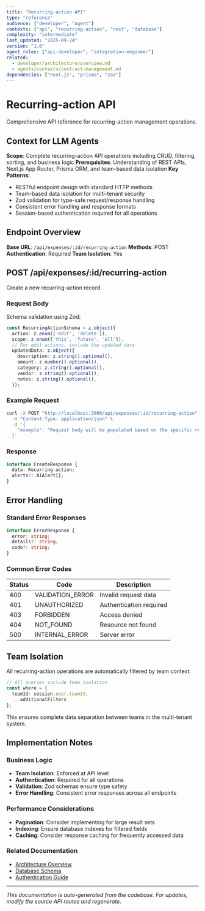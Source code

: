 ```yaml
---
title: "Recurring-action API"
type: "reference"
audience: ["developer", "agent"]
contexts: ["api", "recurring-action", "rest", "database"]
complexity: "intermediate"
last_updated: "2025-09-24"
version: "1.0"
agent_roles: ["api-developer", "integration-engineer"]
related:
  - developer/architecture/overview.md
  - agents/contexts/contract-management.md
dependencies: ["next.js", "prisma", "zod"]
---
```


# Recurring-action API

Comprehensive API reference for recurring-action management operations.

## Context for LLM Agents

**Scope**: Complete recurring-action API operations including CRUD, filtering, sorting, and business logic
**Prerequisites**: Understanding of REST APIs, Next.js App Router, Prisma ORM, and team-based data isolation
**Key Patterns**:
- RESTful endpoint design with standard HTTP methods
- Team-based data isolation for multi-tenant security
- Zod validation for type-safe request/response handling
- Consistent error handling and response formats
- Session-based authentication required for all operations

## Endpoint Overview

**Base URL**: `/api/expenses/:id/recurring-action`
**Methods**: POST
**Authentication**: Required
**Team Isolation**: Yes




## POST /api/expenses/:id/recurring-action

Create a new recurring-action record.

### Request Body


Schema validation using Zod:

```typescript
const RecurringActionSchema = z.object({
  action: z.enum(['edit', 'delete']),
  scope: z.enum(['this', 'future', 'all']),
  // For edit actions, include the updated data
  updatedData: z.object({
    description: z.string().optional(),
    amount: z.number().optional(),
    category: z.string().optional(),
    vendor: z.string().optional(),
    notes: z.string().optional(),
  });
```


### Example Request

```bash
curl -X POST "http://localhost:3000/api/expenses/:id/recurring-action" \
  -H "Content-Type: application/json" \
  -d '{
    "example": "Request body will be populated based on the specific recurring-action schema"
  }'
```

### Response

```typescript
interface CreateResponse {
  data: Recurring-action;
  alerts?: AIAlert[];
}
```






## Error Handling

### Standard Error Responses

```typescript
interface ErrorResponse {
  error: string;
  details?: string;
  code?: string;
}
```

### Common Error Codes

| Status | Code | Description |
|--------|------|-------------|
| 400 | VALIDATION_ERROR | Invalid request data |
| 401 | UNAUTHORIZED | Authentication required |
| 403 | FORBIDDEN | Access denied |
| 404 | NOT_FOUND | Resource not found |
| 500 | INTERNAL_ERROR | Server error |


## Team Isolation

All recurring-action operations are automatically filtered by team context:

```typescript
// All queries include team isolation
const where = {
  teamId: session.user.teamId,
  ...additionalFilters
};
```

This ensures complete data separation between teams in the multi-tenant system.


## Implementation Notes

### Business Logic
- **Team Isolation**: Enforced at API level
- **Authentication**: Required for all operations
- **Validation**: Zod schemas ensure type safety
- **Error Handling**: Consistent error responses across all endpoints

### Performance Considerations
- **Pagination**: Consider implementing for large result sets
- **Indexing**: Ensure database indexes for filtered fields
- **Caching**: Consider response caching for frequently accessed data

### Related Documentation
- [Architecture Overview](../../developer/architecture/overview.md)
- [Database Schema](../../developer/architecture/database.md)
- [Authentication Guide](../../developer/authentication.md)

---

*This documentation is auto-generated from the codebase. For updates, modify the source API routes and regenerate.*